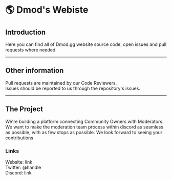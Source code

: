 # 🌎 Dmod's Webiste

## Introduction
Here you can find all of Dmod.gg website source code, open issues and pull requests where needed. 

<hr>

## Other information
Pull requests are maintained by our Code Reviewers. <br>
Issues should be reported to us through the repository's issues. 

<hr>

## The Project 
We're building a platform connecting Community Owners with Moderators. We want to make the moderation team process within discord as seamless as possible, with as few stops as possible. We look forward to seeing your contributions 
### Links 
Website: link<br>
Twitter: @handle<br>
Discord: link

